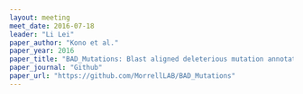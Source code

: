 ```yaml
---
layout: meeting
meet_date: 2016-07-18
leader: "Li Lei"
paper_author: "Kono et al."
paper_year: 2016
paper_title: "BAD_Mutations: Blast aligned deleterious mutation annotation"
paper_journal: "Github"
paper_url: "https://github.com/MorrellLAB/BAD_Mutations"
---
```

